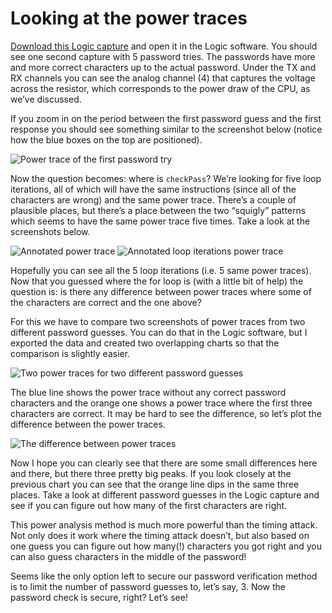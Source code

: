 # Looking at the power traces

[Download this Logic capture](https://maldroid.github.io/hardware-hacking/assets/power_analysis.logicdata.7z) and open it in the Logic software. You should see one second capture with 5 password tries. The passwords have more and more correct characters up to the actual password. Under the TX and RX channels you can see the analog channel \(4\) that captures the voltage across the resistor, which corresponds to the power draw of the CPU, as we’ve discussed.

If you zoom in on the period between the first password guess and the first response you should see something similar to the screenshot below \(notice how the blue boxes on the top are positioned\).

![Power trace of the first password try](https://maldroid.github.io/hardware-hacking/assets/logic-screenshot-power-loops.png)

Now the question becomes: where is `checkPass`? We’re looking for five loop iterations, all of which will have the same instructions \(since all of the characters are wrong\) and the same power trace. There’s a couple of plausible places, but there’s a place between the two “squigly” patterns which seems to have the same power trace five times. Take a look at the screenshots below.

![Annotated power trace](https://maldroid.github.io/hardware-hacking/assets/logic-screenshot-power-loops-annotated.png) ![Annotated loop iterations power trace](https://maldroid.github.io/hardware-hacking/assets/logic-screenshot-power-loops-iterations-annotated.png)

Hopefully you can see all the 5 loop iterations \(i.e. 5 same power traces\). Now that you guessed where the for loop is \(with a little bit of help\) the question is: is there any difference between power traces where some of the characters are correct and the one above?

For this we have to compare two screenshots of power traces from two different password guesses. You can do that in the Logic software, but I exported the data and created two overlapping charts so that the comparison is slightly easier.

![Two power traces for two different password guesses](https://maldroid.github.io/hardware-hacking/assets/matplotlib-power-traces.png)

The blue line shows the power trace without any correct password characters and the orange one shows a power trace where the first three characters are correct. It may be hard to see the difference, so let’s plot the difference between the power traces.

![The difference between power traces](https://maldroid.github.io/hardware-hacking/assets/matplotlib-differences.png)

Now I hope you can clearly see that there are some small differences here and there, but there three pretty big peaks. If you look closely at the previous chart you can see that the orange line dips in the same three places. Take a look at different password guesses in the Logic capture and see if you can figure out how many of the first characters are right.

This power analysis method is much more powerful than the timing attack. Not only does it work where the timing attack doesn’t, but also based on one guess you can figure out how many\(!\) characters you got right and you can also guess characters in the middle of the password!

Seems like the only option left to secure our password verification method is to limit the number of password guesses to, let’s say, 3. Now the password check is secure, right? Let’s see!

